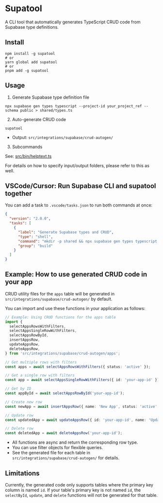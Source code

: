 # Supatool

A CLI tool that automatically generates TypeScript CRUD code from Supabase type definitions.

## Install

```
npm install -g supatool
# or
yarn global add supatool
# or
pnpm add -g supatool
```

## Usage

1. Generate Supabase type definition file

```
npx supabase gen types typescript --project-id your_project_ref --schema public > shared/types.ts
```

2. Auto-generate CRUD code

```
supatool
```
- Output: `src/integrations/supabase/crud-autogen/`

3. Subcommands

See: [src/bin/helptext.ts](./src/bin/helptext.ts)

For details on how to specify input/output folders, please refer to this as well.

## VSCode/Cursor: Run Supabase CLI and supatool together

You can add a task to `.vscode/tasks.json` to run both commands at once:

```json
{
  "version": "2.0.0",
  "tasks": [
    {
      "label": "Generate Supabase types and CRUD",
      "type": "shell",
      "command": "mkdir -p shared && npx supabase gen types typescript --project-id your_project_id --schema public > shared/types.ts && supatool crud --force",
      "group": "build"
    }
  ]
}
```

## Example: How to use generated CRUD code in your app

CRUD utility files for the `apps` table will be generated in `src/integrations/supabase/crud-autogen/` by default.

You can import and use these functions in your application as follows:

```ts
// Example: Using CRUD functions for the apps table
import {
  selectAppsRowsWithFilters,
  selectAppsSingleRowWithFilters,
  selectAppsRowById,
  insertAppsRow,
  updateAppsRow,
  deleteAppsRow,
} from 'src/integrations/supabase/crud-autogen/apps';

// Get multiple rows with filters
const apps = await selectAppsRowsWithFilters({ status: 'active' });

// Get a single row with filters
const app = await selectAppsSingleRowWithFilters({ id: 'your-app-id' });

// Get by ID
const appById = await selectAppsRowById('your-app-id');

// Create new row
const newApp = await insertAppsRow({ name: 'New App', status: 'active' });

// Update row
const updatedApp = await updateAppsRow({ id: 'your-app-id', name: 'Updated Name' });

// Delete row
const deletedApp = await deleteAppsRow('your-app-id');
```

- All functions are async and return the corresponding row type.
- You can use filter objects for flexible queries.
- See the generated file for each table in `src/integrations/supabase/crud-autogen/` for details.

## Limitations

Currently, the generated code only supports tables where the primary key column is named `id`.
If your table's primary key is not named `id`, the `selectById`, `update`, and `delete` functions will not be generated for that table.